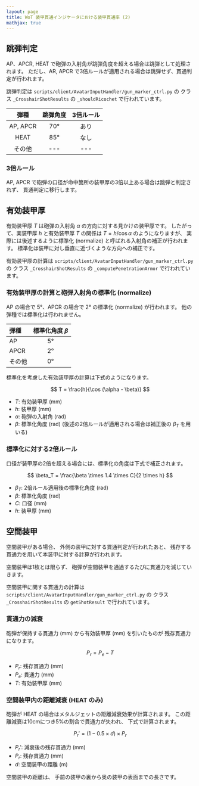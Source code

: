 ```yaml
---
layout: page
title: WoT 装甲貫通インジケータにおける装甲貫通率 (2)
mathjax: true
---
```

## 跳弾判定

AP、APCR, HEAT で砲弾の入射角が跳弾角度を超える場合は跳弾として処理されます。
ただし、AR, APCR で3倍ルールが適用される場合は跳弾せず、貫通判定が行われます。

跳弾判定は
`scripts/client/AvatarInputHandler/gun_marker_ctrl.py` の
クラス `_CrosshairShotResults` の
`_shouldRicochet` で行われています。

|弾種| 跳弾角度 | 3倍ルール
|:--:|:--:|:---:|
|AP, APCR| 70° | あり
|HEAT| 85° | なし
|その他| --- | ---

### 3倍ルール

AP, APCR で砲弾の口径が命中箇所の装甲厚の3倍以上ある場合は跳弾と判定されず、
貫通判定に移行します。


## 有効装甲厚

有効装甲厚 $T$ は砲弾の入射角 $\alpha$ の方向に対する見かけの装甲厚です。
したがって、実装甲厚 $h$ と有効装甲厚 $T$ の関係は $T=h/\cos\alpha$ のようになりますが、
実際には後述するように標準化 (normalize) と呼ばれる入射角の補正が行われます。
標準化は装甲に対し垂直に近づくような方向への補正です。

有効装甲厚の計算は
`scripts/client/AvatarInputHandler/gun_marker_ctrl.py` の
クラス `_CrosshairShotResults` の
`_computePenetrationArmor` で行われています。

### 有効装甲厚の計算と砲弾入射角の標準化 (normalize)

AP の場合で 5°、APCR の場合で 2° の標準化 (normalize) が行われます。
他の弾種では標準化は行われません。

|弾種| 標準化角度 $\beta$
|:--|:--:
|AP| 5°
|APCR| 2°
|その他| 0°

標準化を考慮した有効装甲厚の計算は下式のようになります。

$$
T = \frac{h}{\cos (\alpha - \beta)}
$$

* $T$: 有効装甲厚 (mm)
* $h$: 装甲厚 (mm)
* $\alpha$: 砲弾の入射角 (rad)
* $\beta$: 標準化角度 (rad) (後述の2倍ルールが適用される場合は補正後の $\beta_T$ を用いる)


### 標準化に対する2倍ルール

口径が装甲厚の2倍を超える場合には、標準化の角度は下式で補正されます。

$$
\beta_T = \frac{\beta \times 1.4 \times C}{2 \times h}
$$

* $\beta_T$: 2倍ルール適用後の標準化角度 (rad)
* $\beta$: 標準化角度 (rad)
* $C$: 口径 (mm)
* $h$: 装甲厚 (mm)


## 空間装甲

空間装甲がある場合、
外側の装甲に対する貫通判定が行われたあと、
残存する貫通力を用いて本装甲に対する計算が行われます。

空間装甲は1枚とは限らず、
砲弾が空間装甲を通過するたびに貫通力を減じていきます。

空間装甲に関する貫通力の計算は
`scripts/client/AvatarInputHandler/gun_marker_ctrl.py` の
クラス `_CrosshairShotResults` の
`getShotResult` で行われています。

### 貫通力の減衰

砲弾が保持する貫通力 (mm) から有効装甲厚 (mm) を引いたものが
残存貫通力になります。

$$
P_r = P_e - T
$$

* $P_r$: 残存貫通力 (mm)
* $P_e$: 貫通力 (mm)
* $T$: 有効装甲厚 (mm)


### 空間装甲内の距離減衰 (HEAT のみ)

砲弾が HEAT の場合はメタルジェットの距離減衰効果が計算されます。
この距離減衰は10cmにつき5%の割合で貫通力が失われ、
下式で計算されます。

$$
P_r' = (1 - 0.5 \times d) \times P_r
$$

* $P_r'$: 減衰後の残存貫通力 (mm)
* $P_r$: 残存貫通力 (mm)
* $d$: 空間装甲の距離 (m)

空間装甲の距離は、
手前の装甲の裏から奥の装甲の表面までの長さです。

